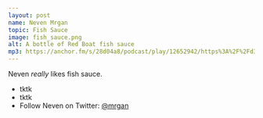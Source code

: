```yaml
---
layout: post
name: Neven Mrgan
topic: Fish Sauce
image: fish_sauce.png
alt: A bottle of Red Boat fish sauce
mp3: https://anchor.fm/s/28d04a8/podcast/play/12652942/https%3A%2F%2Fd3ctxlq1ktw2nl.cloudfront.net%2Fproduction%2F2020-3-20%2F65975395-44100-2-e1d91c55717de.mp3
---
```


Neven *really* likes fish sauce.

* tktk
* tktk
* Follow Neven on Twitter: [@mrgan](https://twitter.com/mrgan)